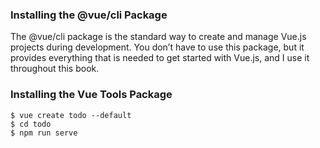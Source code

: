 ### Installing the @vue/cli Package

The @vue/cli package is the standard way to create and manage Vue.js projects during development. You
don’t have to use this package, but it provides everything that is needed to get started with Vue.js, and I use it
throughout this book.

### Installing the Vue Tools Package

```
$ vue create todo --default
$ cd todo
$ npm run serve
```
